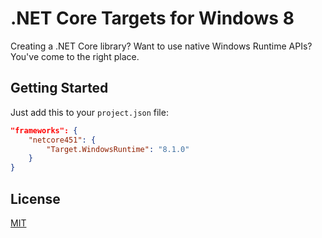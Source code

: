 # .NET Core Targets for Windows 8

Creating a .NET Core library? Want to use native Windows Runtime APIs? You've come to the right place.

## Getting Started

Just add this to your `project.json` file:

```json
"frameworks": {
    "netcore451": {
        "Target.WindowsRuntime": "8.1.0"
    }
}
```

## License

[MIT](LICENSE)
